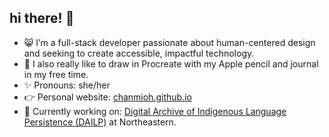 ## hi there! 👋

- 😸 I’m a full-stack developer passionate about human-centered design and seeking to create accessible, impactful technology.
- 🎨 I also really like to draw in Procreate with my Apple pencil and journal in my free time.
- ✨ Pronouns: she/her
- 👉 Personal website: [chanmioh.github.io](https://chanmioh.github.io/)
- 📌 Currently working on: [Digital Archive of Indigenous Language Persistence (DAILP)](https://dailp.northeastern.edu/) at Northeastern.
